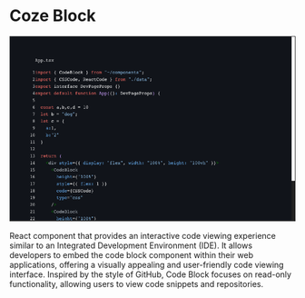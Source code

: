# Coze Block

![Logo](https://github.com/danusorn23456/coze-block/blob/main/src/assets/preview.png?raw=true)

React component that provides an interactive code viewing experience similar to an Integrated Development Environment (IDE). It allows developers to embed the code block component within their web applications, offering a visually appealing and user-friendly code viewing interface. Inspired by the style of GitHub, Code Block focuses on read-only functionality, allowing users to view code snippets and repositories.
